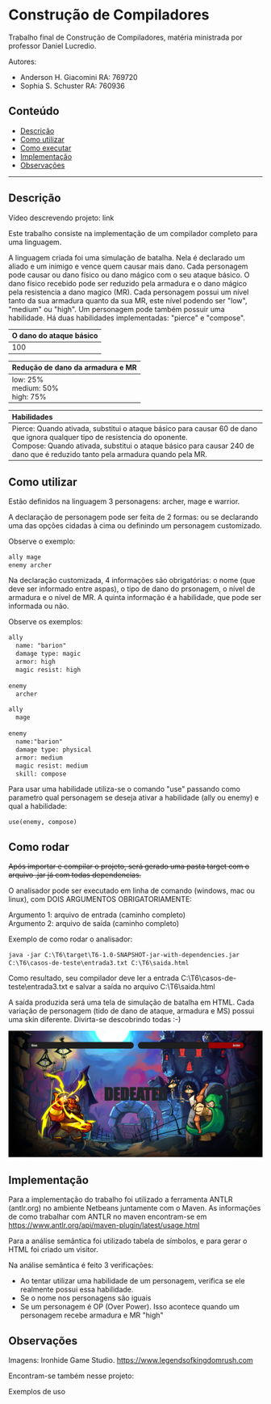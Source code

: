 # Construção de Compiladores

Trabalho final de Construção de Compiladores, matéria ministrada por professor Daniel Lucredio.

Autores: 
- Anderson H. Giacomini RA: 769720
- Sophia S. Schuster RA: 760936

## Conteúdo
- [Descrição](#descricao)
- [Como utilizar](#comoutilizar)
- [Como executar](#como)
- [Implementação](#implementacao)
- [Observações](#obs)

*******

<div id='descricao'>

## Descrição

Vídeo descrevendo projeto: link
  
Este trabalho consiste na implementação de um compilador completo para uma linguagem.
  
A linguagem criada foi uma simulação de batalha. Nela é declarado um aliado e um inimigo e vence quem causar mais dano. Cada personagem pode causar ou dano físico ou dano mágico com o seu ataque básico. O dano físico recebido pode ser reduzido pela armadura e o dano mágico pela resistencia a dano magico (MR). Cada personagem possui um nível tanto da sua armadura quanto da sua MR, este nível podendo ser "low", "medium" ou "high". Um personagem pode também possuir uma habilidade. Há duas habilidades implementadas: "pierce" e "compose".
  
|O dano do ataque básico|
| :------------------- |
|100| 
  
|Redução de dano da armadura e MR|
| :------------------- |
|  low: 25% <br> medium: 50% <br> high: 75%| 
  
  
|Habilidades|
  | :------------------- |
  | Pierce: Quando ativada, substitui o ataque básico para causar 60 de dano que ignora qualquer tipo de resistencia do oponente. <br>  Compose: Quando ativada, substitui o ataque básico para causar 240 de dano que é reduzido tanto pela armadura quando pela MR.|
  
<div id='comoutilizar'>

## Como utilizar
  
Estão definidos na linguagem 3 personagens: archer, mage e warrior.
  
A declaração de personagem pode ser feita de 2 formas: ou se declarando uma das opções cidadas à cima ou definindo um personagem customizado. 
  
Observe o exemplo: 
  
```
ally mage
enemy archer
```
  
Na declaração customizada, 4 informações são obrigatórias: o nome (que deve ser informado entre aspas), o tipo de dano do prsonagem, o nível de armadura e o nível de MR. A quinta informação é a habilidade, que pode ser informada ou não. 
  
Observe os exemplos:
  
  
```
ally 
  name: "barion"
  damage type: magic
  armor: high
  magic resist: high

enemy 
  archer
```
 
```
ally 
  mage

enemy 
  name:"barion"
  damage type: physical
  armor: medium
  magic resist: medium
  skill: compose
```
  
Para usar uma habilidade utiliza-se o comando "use" passando como parametro qual personagem se deseja ativar a habilidade (ally ou enemy) e qual a habilidade:
  
```
use(enemy, compose)
```
  
<div id='como'>

## Como rodar

<strike>Após importar e compilar o projeto, será gerado uma pasta target com o arquivo .jar já com todas dependencias.</strike>
  
O analisador pode ser executado em linha de comando (windows, mac ou linux), com DOIS ARGUMENTOS OBRIGATORIAMENTE:
  
Argumento 1: arquivo de entrada (caminho completo)<br>
Argumento 2: arquivo de saída (caminho completo)

Exemplo de como rodar o analisador:

```
java -jar C:\T6\target\T6-1.0-SNAPSHOT-jar-with-dependencies.jar C:\T6\casos-de-teste\entrada3.txt C:\T6\saida.html
```

Como resultado, seu compilador deve ler a entrada C:\T6\casos-de-teste\entrada3.txt e salvar a saída no arquivo C:\T6\saida.html  
  
A saída produzida será uma tela de simulação de batalha em HTML. Cada variação de personagem (tido de dano de ataque, armadura e MS) possui uma skin diferente. Divirta-se descobrindo todas :-)
  
![](/img/battle.png)
  
<div id='implementacao'>

## Implementação

Para a implementação do trabalho foi utilizado a ferramenta ANTLR (antlr.org) no ambiente Netbeans juntamente com o Maven. As informações de como trabalhar com ANTLR no maven encontram-se em https://www.antlr.org/api/maven-plugin/latest/usage.html

Para a análise semântica foi utilizado tabela de símbolos, e para gerar o HTML foi criado um visitor.

Na análise semântica é feito 3 verificações: 
  
  - Ao tentar utilizar uma habilidade de um personagem, verifica se ele realmente possui essa habilidade.
  - Se o nome nos personagens são iguais
  - Se um personagem é OP (Over Power). Isso acontece quando um personagem recebe armadura e MR "high"
  
  

<div id='obs'>

## Observações
  
Imagens: Ironhide Game Studio. https://www.legendsofkingdomrush.com

Encontram-se também nesse projeto:
  
  Exemplos de uso
